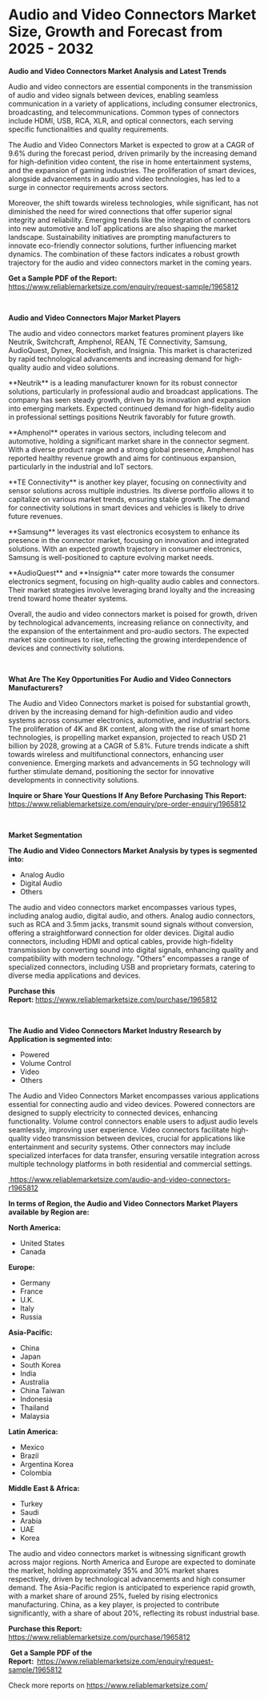 <p><h1>Audio and Video Connectors Market Size, Growth and Forecast from 2025 - 2032</h1></p><p><strong>Audio and Video Connectors Market Analysis and Latest Trends</strong></p>
<p><p>Audio and video connectors are essential components in the transmission of audio and video signals between devices, enabling seamless communication in a variety of applications, including consumer electronics, broadcasting, and telecommunications. Common types of connectors include HDMI, USB, RCA, XLR, and optical connectors, each serving specific functionalities and quality requirements.</p><p>The Audio and Video Connectors Market is expected to grow at a CAGR of 9.6% during the forecast period, driven primarily by the increasing demand for high-definition video content, the rise in home entertainment systems, and the expansion of gaming industries. The proliferation of smart devices, alongside advancements in audio and video technologies, has led to a surge in connector requirements across sectors. </p><p>Moreover, the shift towards wireless technologies, while significant, has not diminished the need for wired connections that offer superior signal integrity and reliability. Emerging trends like the integration of connectors into new automotive and IoT applications are also shaping the market landscape. Sustainability initiatives are prompting manufacturers to innovate eco-friendly connector solutions, further influencing market dynamics. The combination of these factors indicates a robust growth trajectory for the audio and video connectors market in the coming years.</p></p>
<p><strong>Get a Sample PDF of the Report:&nbsp;</strong> <a href="https://www.reliablemarketsize.com/enquiry/request-sample/1965812?utm_campaign=1197&utm_medium=2&utm_source=Github&utm_content=ia&utm_term=12022025&utm_id=audio-and-video-connectors">https://www.reliablemarketsize.com/enquiry/request-sample/1965812</a></p>
<p>&nbsp;</p>
<p><strong>Audio and Video Connectors Major Market Players</strong></p>
<p><p>The audio and video connectors market features prominent players like Neutrik, Switchcraft, Amphenol, REAN, TE Connectivity, Samsung, AudioQuest, Dynex, Rocketfish, and Insignia. This market is characterized by rapid technological advancements and increasing demand for high-quality audio and video solutions.</p><p>**Neutrik** is a leading manufacturer known for its robust connector solutions, particularly in professional audio and broadcast applications. The company has seen steady growth, driven by its innovation and expansion into emerging markets. Expected continued demand for high-fidelity audio in professional settings positions Neutrik favorably for future growth.</p><p>**Amphenol** operates in various sectors, including telecom and automotive, holding a significant market share in the connector segment. With a diverse product range and a strong global presence, Amphenol has reported healthy revenue growth and aims for continuous expansion, particularly in the industrial and IoT sectors.</p><p>**TE Connectivity** is another key player, focusing on connectivity and sensor solutions across multiple industries. Its diverse portfolio allows it to capitalize on various market trends, ensuring stable growth. The demand for connectivity solutions in smart devices and vehicles is likely to drive future revenues.</p><p>**Samsung** leverages its vast electronics ecosystem to enhance its presence in the connector market, focusing on innovation and integrated solutions. With an expected growth trajectory in consumer electronics, Samsung is well-positioned to capture evolving market needs.</p><p>**AudioQuest** and **Insignia** cater more towards the consumer electronics segment, focusing on high-quality audio cables and connectors. Their market strategies involve leveraging brand loyalty and the increasing trend toward home theater systems.</p><p>Overall, the audio and video connectors market is poised for growth, driven by technological advancements, increasing reliance on connectivity, and the expansion of the entertainment and pro-audio sectors. The expected market size continues to rise, reflecting the growing interdependence of devices and connectivity solutions.</p></p>
<p>&nbsp;</p>
<p><strong>What Are The Key Opportunities For Audio and Video Connectors Manufacturers?</strong></p>
<p><p>The Audio and Video Connectors market is poised for substantial growth, driven by the increasing demand for high-definition audio and video systems across consumer electronics, automotive, and industrial sectors. The proliferation of 4K and 8K content, along with the rise of smart home technologies, is propelling market expansion, projected to reach USD 21 billion by 2028, growing at a CAGR of 5.8%. Future trends indicate a shift towards wireless and multifunctional connectors, enhancing user convenience. Emerging markets and advancements in 5G technology will further stimulate demand, positioning the sector for innovative developments in connectivity solutions.</p></p>
<p><strong>Inquire or Share Your Questions If Any Before Purchasing This Report:</strong> <a href="https://www.reliablemarketsize.com/enquiry/pre-order-enquiry/1965812?utm_campaign=1197&utm_medium=2&utm_source=Github&utm_content=ia&utm_term=12022025&utm_id=audio-and-video-connectors">https://www.reliablemarketsize.com/enquiry/pre-order-enquiry/1965812</a></p>
<p>&nbsp;</p>
<p><strong>Market Segmentation</strong></p>
<p><strong>The Audio and Video Connectors Market Analysis by types is segmented into:</strong></p>
<p><ul><li>Analog Audio</li><li>Digital Audio</li><li>Others</li></ul></p>
<p><p>The audio and video connectors market encompasses various types, including analog audio, digital audio, and others. Analog audio connectors, such as RCA and 3.5mm jacks, transmit sound signals without conversion, offering a straightforward connection for older devices. Digital audio connectors, including HDMI and optical cables, provide high-fidelity transmission by converting sound into digital signals, enhancing quality and compatibility with modern technology. "Others" encompasses a range of specialized connectors, including USB and proprietary formats, catering to diverse media applications and devices.</p></p>
<p><strong>Purchase this Report:&nbsp;</strong><a href="https://www.reliablemarketsize.com/purchase/1965812?utm_campaign=1197&utm_medium=2&utm_source=Github&utm_content=ia&utm_term=12022025&utm_id=audio-and-video-connectors">https://www.reliablemarketsize.com/purchase/1965812</a></p>
<p>&nbsp;</p>
<p><strong>The Audio and Video Connectors Market Industry Research by Application is segmented into:</strong></p>
<p><ul><li>Powered</li><li>Volume Control</li><li>Video</li><li>Others</li></ul></p>
<p><p>The Audio and Video Connectors Market encompasses various applications essential for connecting audio and video devices. Powered connectors are designed to supply electricity to connected devices, enhancing functionality. Volume control connectors enable users to adjust audio levels seamlessly, improving user experience. Video connectors facilitate high-quality video transmission between devices, crucial for applications like entertainment and security systems. Other connectors may include specialized interfaces for data transfer, ensuring versatile integration across multiple technology platforms in both residential and commercial settings.</p></p>
<p><a href="https://www.reliablemarketsize.com/audio-and-video-connectors-r1965812?utm_campaign=1197&utm_medium=2&utm_source=Github&utm_content=ia&utm_term=12022025&utm_id=audio-and-video-connectors">&nbsp;https://www.reliablemarketsize.com/audio-and-video-connectors-r1965812</a></p>
<p><strong>In terms of Region, the Audio and Video Connectors Market Players available by Region are:</strong></p>
<p>
    <p> <strong> North America: </strong>
        <ul>
            <li>United States</li>
            <li>Canada</li>
        </ul>
        </p> 
    <p> <strong> Europe: </strong>
        <ul>
            <li>Germany</li>
            <li>France</li>
            <li>U.K.</li>
            <li>Italy</li>
            <li>Russia</li>
        </ul>
        </p> 
    <p> <strong> Asia-Pacific: </strong>
        <ul>
            <li>China</li>
            <li>Japan</li>
            <li>South Korea</li>
            <li>India</li>
            <li>Australia</li>
            <li>China Taiwan</li>
            <li>Indonesia</li>
            <li>Thailand</li>
            <li>Malaysia</li>
        </ul>
        </p> 
    <p> <strong> Latin America: </strong>
        <ul>
            <li>Mexico</li>
            <li>Brazil</li>
            <li>Argentina Korea</li>
            <li>Colombia</li>
        </ul>
        </p> 
    <p> <strong> Middle East & Africa: </strong>
        <ul>
            <li>Turkey</li>
            <li>Saudi</li>
            <li>Arabia</li>
            <li>UAE</li>
            <li>Korea</li>
        </ul>
    </p>
    </p>
<p><p>The audio and video connectors market is witnessing significant growth across major regions. North America and Europe are expected to dominate the market, holding approximately 35% and 30% market shares respectively, driven by technological advancements and high consumer demand. The Asia-Pacific region is anticipated to experience rapid growth, with a market share of around 25%, fueled by rising electronics manufacturing. China, as a key player, is projected to contribute significantly, with a share of about 20%, reflecting its robust industrial base.</p></p>
<p><strong>Purchase this Report: </strong><a href="https://www.reliablemarketsize.com/purchase/1965812?utm_campaign=1197&utm_medium=2&utm_source=Github&utm_content=ia&utm_term=12022025&utm_id=audio-and-video-connectors">https://www.reliablemarketsize.com/purchase/1965812</a></p>
<p>&nbsp;<strong>Get a Sample PDF of the Report:&nbsp;&nbsp;</strong><a href="https://www.reliablemarketsize.com/enquiry/request-sample/1965812?utm_campaign=1197&utm_medium=2&utm_source=Github&utm_content=ia&utm_term=12022025&utm_id=audio-and-video-connectors">https://www.reliablemarketsize.com/enquiry/request-sample/1965812</a></p>
<p><strong></strong></p>
<p>Check more reports on <a href="https://www.reliablemarketsize.com/?utm_campaign=1197&utm_medium=2&utm_source=Github&utm_content=ia&utm_term=12022025&utm_id=audio-and-video-connectors">https://www.reliablemarketsize.com/</a></p>